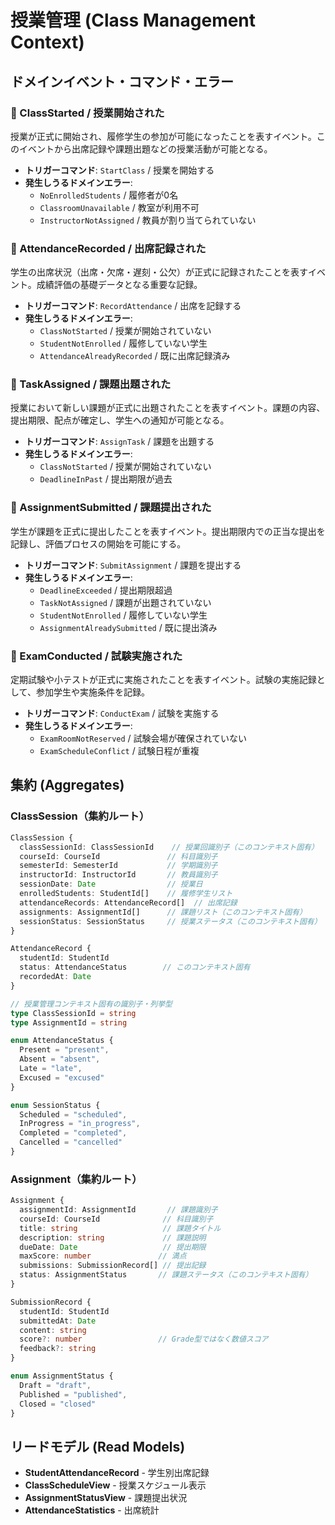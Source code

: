 # 授業管理 (Class Management Context)

## ドメインイベント・コマンド・エラー

### 📌 ClassStarted / 授業開始された
授業が正式に開始され、履修学生の参加が可能になったことを表すイベント。このイベントから出席記録や課題出題などの授業活動が可能となる。
- **トリガーコマンド**: `StartClass` / 授業を開始する
- **発生しうるドメインエラー**:
  - `NoEnrolledStudents` / 履修者が0名
  - `ClassroomUnavailable` / 教室が利用不可
  - `InstructorNotAssigned` / 教員が割り当てられていない

### 📌 AttendanceRecorded / 出席記録された
学生の出席状況（出席・欠席・遅刻・公欠）が正式に記録されたことを表すイベント。成績評価の基礎データとなる重要な記録。
- **トリガーコマンド**: `RecordAttendance` / 出席を記録する
- **発生しうるドメインエラー**:
  - `ClassNotStarted` / 授業が開始されていない
  - `StudentNotEnrolled` / 履修していない学生
  - `AttendanceAlreadyRecorded` / 既に出席記録済み

### 📌 TaskAssigned / 課題出題された
授業において新しい課題が正式に出題されたことを表すイベント。課題の内容、提出期限、配点が確定し、学生への通知が可能となる。
- **トリガーコマンド**: `AssignTask` / 課題を出題する
- **発生しうるドメインエラー**:
  - `ClassNotStarted` / 授業が開始されていない
  - `DeadlineInPast` / 提出期限が過去

### 📌 AssignmentSubmitted / 課題提出された
学生が課題を正式に提出したことを表すイベント。提出期限内での正当な提出を記録し、評価プロセスの開始を可能にする。
- **トリガーコマンド**: `SubmitAssignment` / 課題を提出する
- **発生しうるドメインエラー**:
  - `DeadlineExceeded` / 提出期限超過
  - `TaskNotAssigned` / 課題が出題されていない
  - `StudentNotEnrolled` / 履修していない学生
  - `AssignmentAlreadySubmitted` / 既に提出済み

### 📌 ExamConducted / 試験実施された
定期試験や小テストが正式に実施されたことを表すイベント。試験の実施記録として、参加学生や実施条件を記録。
- **トリガーコマンド**: `ConductExam` / 試験を実施する
- **発生しうるドメインエラー**:
  - `ExamRoomNotReserved` / 試験会場が確保されていない
  - `ExamScheduleConflict` / 試験日程が重複

## 集約 (Aggregates)

### ClassSession（集約ルート）
```typescript
ClassSession {
  classSessionId: ClassSessionId    // 授業回識別子（このコンテキスト固有）
  courseId: CourseId               // 科目識別子
  semesterId: SemesterId           // 学期識別子
  instructorId: InstructorId       // 教員識別子
  sessionDate: Date                // 授業日
  enrolledStudents: StudentId[]    // 履修学生リスト
  attendanceRecords: AttendanceRecord[]  // 出席記録
  assignments: AssignmentId[]      // 課題リスト（このコンテキスト固有）
  sessionStatus: SessionStatus     // 授業ステータス（このコンテキスト固有）
}

AttendanceRecord {
  studentId: StudentId
  status: AttendanceStatus        // このコンテキスト固有
  recordedAt: Date
}

// 授業管理コンテキスト固有の識別子・列挙型
type ClassSessionId = string
type AssignmentId = string

enum AttendanceStatus {
  Present = "present",
  Absent = "absent",
  Late = "late",
  Excused = "excused"
}

enum SessionStatus {
  Scheduled = "scheduled",
  InProgress = "in_progress",
  Completed = "completed",
  Cancelled = "cancelled"
}
```

### Assignment（集約ルート）
```typescript
Assignment {
  assignmentId: AssignmentId       // 課題識別子
  courseId: CourseId              // 科目識別子
  title: string                   // 課題タイトル
  description: string             // 課題説明
  dueDate: Date                   // 提出期限
  maxScore: number               // 満点
  submissions: SubmissionRecord[] // 提出記録
  status: AssignmentStatus       // 課題ステータス（このコンテキスト固有）
}

SubmissionRecord {
  studentId: StudentId
  submittedAt: Date
  content: string
  score?: number                 // Grade型ではなく数値スコア
  feedback?: string
}

enum AssignmentStatus {
  Draft = "draft",
  Published = "published",
  Closed = "closed"
}
```

## リードモデル (Read Models)
- **StudentAttendanceRecord** - 学生別出席記録
- **ClassScheduleView** - 授業スケジュール表示
- **AssignmentStatusView** - 課題提出状況
- **AttendanceStatistics** - 出席統計
